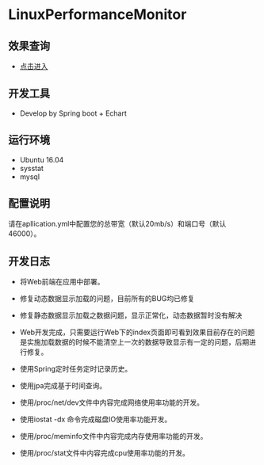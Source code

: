 # LinuxPerformanceMonitor

## 效果查询

- [点击进入](http://frp.cielosun.info:47000/)

## 开发工具

- Develop by Spring boot + Echart

## 运行环境

- Ubuntu 16.04
- sysstat
- mysql

## 配置说明

请在apllication.yml中配置您的总带宽（默认20mb/s）和端口号（默认46000）。

## 开发日志

- 将Web前端在应用中部署。

- 修复动态数据显示加载的问题，目前所有的BUG均已修复

- 修复静态数据显示加载之数据问题，显示正常化，动态数据暂时没有解决

- Web开发完成，只需要运行Web下的index页面即可看到效果目前存在的问题是实施加载数据的时候不能清空上一次的数据导致显示有一定的问题，后期进行修复。

- 使用Spring定时任务定时记录历史。

- 使用jpa完成基于时间查询。

- 使用/proc/net/dev文件中内容完成网络使用率功能的开发。

- 使用iostat -dx 命令完成磁盘IO使用率功能开发。

- 使用/proc/meminfo文件中内容完成内存使用率功能的开发。

- 使用/proc/stat文件中内容完成cpu使用率功能的开发。


